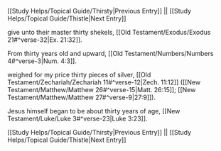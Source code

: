 [[Study Helps/Topical Guide/Thirsty|Previous Entry]]  ||  [[Study Helps/Topical Guide/Thistle|Next Entry]]

 give unto their master thirty shekels, [[Old Testament/Exodus/Exodus 21#^verse-32|Ex. 21:32]].

 From thirty years old and upward, [[Old Testament/Numbers/Numbers 4#^verse-3|Num. 4:3]].

 weighed for my price thirty pieces of silver, [[Old Testament/Zechariah/Zechariah 11#^verse-12|Zech. 11:12]] ([[New Testament/Matthew/Matthew 26#^verse-15|Matt. 26:15]]; [[New Testament/Matthew/Matthew 27#^verse-9|27:9]]).

 Jesus himself began to be about thirty years of age, [[New Testament/Luke/Luke 3#^verse-23|Luke 3:23]].

[[Study Helps/Topical Guide/Thirsty|Previous Entry]]  ||  [[Study Helps/Topical Guide/Thistle|Next Entry]]